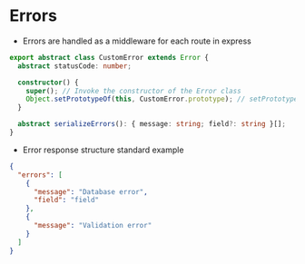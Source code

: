 # Errors

- Errors are handled as a middleware for each route in express

```typescript
export abstract class CustomError extends Error {
  abstract statusCode: number;

  constructor() {
    super(); // Invoke the constructor of the Error class
    Object.setPrototypeOf(this, CustomError.prototype); // setPrototypeOf must be called when extending a built in class
  }

  abstract serializeErrors(): { message: string; field?: string }[];
}
```

- Error response structure standard example

```json
{
  "errors": [
    {
      "message": "Database error",
      "field": "field"
    },
    {
      "message": "Validation error"
    }
  ]
}
```
